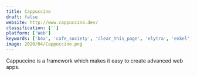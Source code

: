 ```yaml
---
title: Cappuccino
draft: false 
website: http://www.cappuccino.dev/
classification: ['']
platform: ['Web']
keywords: ['b4x', 'cafe_society', 'clear_this_page', 'elytra', 'enkel', 'feedbin', 'feedbunch', 'feedlivery', 'focusd', 'focusmate', 'free_rss_reader', 'inoreader', 'nw.js', 'nooshub', 'pine.blog', 'reeder', 'sismics_reader', 'twitrss.me', 'unread_for_ipad', 'winds']
image: 2020/04/Cappuccino.png
---
```

Cappuccino is a framework which makes it easy to create advanced web apps.